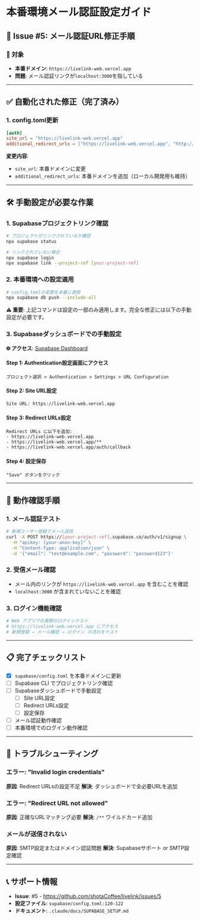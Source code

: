 # 本番環境メール認証設定ガイド

## 📧 Issue #5: メール認証URL修正手順

### 🎯 対象

- **本番ドメイン**: `https://livelink-web.vercel.app`
- **問題**: メール認証リンクが`localhost:3000`を指している

---

## ✅ 自動化された修正（完了済み）

### 1. config.toml更新

```toml
[auth]
site_url = "https://livelink-web.vercel.app"
additional_redirect_urls = ["https://livelink-web.vercel.app", "http://127.0.0.1:3000"]
```

**変更内容**:

- `site_url`: 本番ドメインに変更
- `additional_redirect_urls`: 本番ドメインを追加（ローカル開発用も維持）

---

## 🛠️ 手動設定が必要な作業

### 1. Supabaseプロジェクトリンク確認

```bash
# プロジェクトがリンクされているか確認
npx supabase status

# リンクされていない場合
npx supabase login
npx supabase link --project-ref [your-project-ref]
```

### 2. 本番環境への設定適用

```bash
# config.tomlの変更を本番に適用
npx supabase db push --include-all
```

**⚠️ 重要**: 上記コマンドは設定の一部のみ適用します。完全な修正には以下の手動設定が必要です。

### 3. Supabaseダッシュボードでの手動設定

**🌐 アクセス**: [Supabase Dashboard](https://supabase.com/dashboard)

#### Step 1: Authentication設定画面にアクセス

```
プロジェクト選択 > Authentication > Settings > URL Configuration
```

#### Step 2: Site URL設定

```
Site URL: https://livelink-web.vercel.app
```

#### Step 3: Redirect URLs設定

```
Redirect URLs に以下を追加:
- https://livelink-web.vercel.app
- https://livelink-web.vercel.app/**
- https://livelink-web.vercel.app/auth/callback
```

#### Step 4: 設定保存

```
"Save" ボタンをクリック
```

---

## 🧪 動作確認手順

### 1. メール認証テスト

```bash
# 新規ユーザー登録でメール送信
curl -X POST https://[your-project-ref].supabase.co/auth/v1/signup \
  -H "apikey: [your-anon-key]" \
  -H "Content-Type: application/json" \
  -d '{"email": "test@example.com", "password": "password123"}'
```

### 2. 受信メール確認

- メール内のリンクが `https://livelink-web.vercel.app` を含むことを確認
- `localhost:3000` が含まれていないことを確認

### 3. ログイン機能確認

```bash
# Web アプリでの実際のログインテスト
# https://livelink-web.vercel.app にアクセス
# 新規登録 → メール確認 → ログイン の流れをテスト
```

---

## 📋 完了チェックリスト

- [x] `supabase/config.toml` を本番ドメインに更新
- [ ] Supabase CLI でプロジェクトリンク確認
- [ ] Supabaseダッシュボードで手動設定
  - [ ] Site URL設定
  - [ ] Redirect URLs設定
  - [ ] 設定保存
- [ ] メール認証動作確認
- [ ] 本番環境でのログイン動作確認

---

## 🚨 トラブルシューティング

### エラー: "Invalid login credentials"

**原因**: Redirect URLsの設定不足
**解決**: ダッシュボードで全必要URLを追加

### エラー: "Redirect URL not allowed"

**原因**: 正確なURLマッチング必要
**解決**: `/**` ワイルドカード追加

### メールが送信されない

**原因**: SMTP設定またはドメイン認証問題
**解決**: Supabaseサポート or SMTP設定確認

---

## 📞 サポート情報

- **Issue**: #5 - https://github.com/shotaCoffee/livelink/issues/5
- **設定ファイル**: `supabase/config.toml:120-122`
- **ドキュメント**: `.claude/docs/SUPABASE_SETUP.md`
